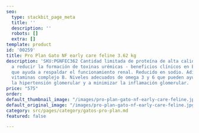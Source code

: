 ```yaml
---
seo:
  type: stackbit_page_meta
  title: ''
  description: ''
  robots: []
  extra: []
template: product
id: '00259'
title: Pro Plan Gato NF early care feline 3.62 kg
description: 'SKU:PGNFEC362 Cantidad limitada de proteína de alta calidad para ayudar
  a reducir la formación de toxinas urémicas - beneficios clínicos en ERC. Bajo fósforo
  que ayuda a respaldar el funcionamiento renal. Reducido en sodio. Adicionado con
  vitaminas complejo B. Niveles adecuados de omega 3 y 6 que pueden ayudar a reducir
  la hipertensión glomerular y a minimizar la inflamación glomerular. '
price: "575"
order: 
default_thumbnail_image: "/images/pro-plan-gato-nf-early-care-feline.jpg"
default_original_image: "/images/pro-plan-gato-nf-early-care-feline.jpg"
category: src/pages/category/gatos-pro-plan.md
featured: false

---
```

